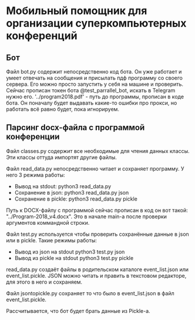Мобильный помощник для организации суперкомпьютерных конференций
================================================================
Бот
---

Файл bot.py содержит непосредственно код бота. Он уже работает и умеет отвечать на сообщения и присылать пдф программу со своего сервера. 
Его можно просто запустить у себя на машине и проверить. Сейчас прописан токен бота @test_parrallel_bot, искать в Telegram нужно его.
'../program2018.pdf' - путь до программы, прописан в коде бота.
Он поначалу будет выдавать какие-то ошибки про прокси, но работать всё равно будет, пока игнорируем.

Парсинг docx-файла с программой конференции
-------------------------------------------

Файл classes.py содержит все необходимые для чтения данных классы. Эти классы оттуда импортят другие файлы.

Файл read_data.py непосредственно читает и сохраняет программу. У него 3 режима работы:
- Вывод на stdout:        python3 read_data.py 
- Сохранение в json:        python3 read_data.py json
- Сохранение в pickle:        python3 read_data.py pickle

Путь к DOCX-файлу с программой сейчас прописан в код он вот такой: "../Program-2018_v4.docx". Это в начале main-а после проверки аргументов коммандной строки.

Файл test.py используется чтобы проверить сохранённые данные в json или в pickle. Такие режимы работы:
- Вывод из json на stdout		python3 test.py json
- Вывод из pickle на stdout		python3 test.py pickle

read_data.py создаёт файлы в родительском каталоге event_list.json или event_list.pickle. JSON можно читать и править в текстовом редакторе, для этого в него и сохраняем.

Файл jsontopickle.py сохраняет то что было в event_list.json в файл event_list.pickle. 

Рассчитывается, что бот будет брать данные из Pickle-а.